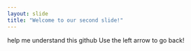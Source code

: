```yaml
---
layout: slide
title: "Welcome to our second slide!"
---
```

help me understand this github
Use the left arrow to go back!
